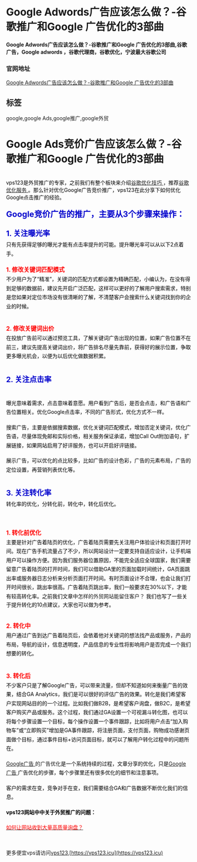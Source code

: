# Google Adwords广告应该怎么做？-谷歌推广和Google 广告优化的3部曲

#### Google Adwords广告应该怎么做？-谷歌推广和Google 广告优化的3部曲,谷歌广告，Google adwords ，谷歌代理商，谷歌优化，宁波最大谷歌公司

### 官网地址

[Google Adwords广告应该怎么做？-谷歌推广和Google 广告优化的3部曲](https://vps123.icu)

## 标签

google,google Ads,google推广,google外贸



<h1>Google Ads竞价广告应该怎么做？-谷歌推广和Google 广告优化的3部曲</h1><div class="d-m"><div class="dm-cet"><div class="b-d-content lh1" itemprop="articleBody"><div><div><picture class="lazy-f p-ritxt" style="height:0px;"><source srcset="https://www.globalsir.com/uploads/5cd96d47337b9745565356.webp" type="image/webp"><hide class="nim scrollLoading" style="width:100%;" alt="" onload="this.style.opacity=1" src="https://www.globalsir.com/uploads/5cd96d47337b9745565356.jpg"><input id="srcw" type="hidden" value="900"> <input id="srch" type="hidden" value="350"></hide></picture></div><div>&nbsp;</div><div><span style="color:rgb(0,0,0);font-size:14px;">vps123是外贸推广的专家，之前我们有整个板块来介绍</span><a class="blue und" href="https://vps123.icu/446.html" target="_blank"><span style="font-size:14px;">谷歌优化技巧 </span></a><span style="color:rgb(0,0,0);font-size:14px;">，推荐</span><a class="blue und" href="https://vps123.icu/378.html" target="_blank"><span style="font-size:14px;">谷歌优化服务 </span></a><span style="color:rgb(0,0,0);font-size:14px;">。那么针对优化Google广告竞价推广，vps123在此分享下如何优化Google点击推广的经验。</span></div><div>&nbsp;</div><div><span style="color:#0000cd;font-size:22px;"><span style="line-height:1.75em;"><strong>Google竞价广告的推广，主要从3个步骤来操作：</strong></span></span></div><div>&nbsp;</div><div><span style="color:#0000cd;font-size:20px;"><span style="line-height:1.75em;"><strong>1. 关注曝光率</strong></span></span></div><div><span style="color:#000000;font-size:14px;"><span style="line-height:1.75em;">只有先获得足够的曝光才能有点击率提升的可能。提升曝光率可以从以下2点着手。</span></span></div><div>&nbsp;</div><div><span style="color:#ff0000;font-size:16px;"><span style="line-height:1.75em;"><strong>1. 修改关键词匹配模式</strong></span></span></div><div><span style="color:#000000;font-size:14px;"><span style="line-height:1.75em;">不少用户为了“精准”，关键词的匹配方式都设置为精确匹配，小编认为，在没有得到足够的数据前，建议先开启广泛匹配，这样可以更好的了解用户搜索需求，特别是您如果对定位市场没有很清晰的了解，不清楚客户会搜索什么关键词找到你的企业的时候。</span></span></div><div>&nbsp;</div><div>&nbsp;</div><div><span style="color:#ff0000;font-size:16px;"><span style="line-height:1.75em;"><strong>2. 修改关键词出价</strong></span></span></div><div><span style="color:#000000;font-size:14px;"><span style="line-height:1.75em;">在投放广告前可以通过预览工具，了解关键词广告出现的位置，如果广告位置不在前三，建议先提高关键词出价，将广告排名尽量先靠前，获得好的展示位置，争取更多曝光机会，以便为以后优化做数据积累。</span></span></div><div>&nbsp;</div><div><div class="conus-btn-f">&nbsp;</div></div><div><span style="color:#0000cd;font-size:20px;"><span style="line-height:1.75em;"><strong>2. 关注点击率</strong></span></span></div><div>&nbsp;</div><div><span style="color:#0000cd;font-size:20px;"><span style="line-height:1.75em;"><strong><picture class="lazy-f p-ritxt" style="height:0px;"><source srcset="https://www.globalsir.com/uploads/5cd96b2fd2121412371235.webp" type="image/webp"><hide class="nim scrollLoading" style="width:100%;" alt="" onload="this.style.opacity=1" src="https://www.globalsir.com/uploads/5cd96b2fd2121412371235.jpg"><input id="srcw" type="hidden" value="1171"> <input id="srch" type="hidden" value="527"></hide></picture></strong></span></span></div><div>&nbsp;</div><div><span style="color:#000000;font-size:14px;"><span style="line-height:1.75em;">曝光意味着需求，点击意味着意愿。用户看到广告后，是否会点击，和广告语和广告位置相关。优化Google点击率，不同的广告形式，优化方式不一样。</span></span></div><div>&nbsp;</div><div><span style="color:#000000;font-size:14px;"><span style="line-height:1.75em;">搜索广告，主要是依据搜索数据，优化关键词匹配模式，增加否定关键词，优化广告语，尽量体现免邮和实际价格，相关服务保证承诺，增加Call Out附加语句，扩展链接，如果网站启用了好评服务，也可以开启好评链接。</span></span></div><div>&nbsp;</div><div><span style="color:#000000;font-size:14px;"><span style="line-height:1.75em;">展示广告，可以优化的点比较多，比如广告的设计色彩，广告的元素布局，广告的定位设置，再营销列表优化等。</span></span></div><div>&nbsp;</div><div>&nbsp;</div><div><span style="color:#0000cd;font-size:20px;"><span style="line-height:1.75em;"><strong>3. 关注转化率</strong></span></span></div><div><span style="color:#000000;font-size:14px;"><span style="line-height:1.75em;">转化率的优化，分转化前，转化中，转化后优化。</span></span></div><div>&nbsp;</div><div><span style="color:#000000;font-size:14px;"><span style="line-height:1.75em;"><picture class="lazy-f p-ritxt" style="height:0px;"><source srcset="https://www.globalsir.com/uploads/5cd96bcae16a6374470944.webp" type="image/webp"><hide class="nim scrollLoading" style="width:100%;" alt="" onload="this.style.opacity=1" src="https://www.globalsir.com/uploads/5cd96bcae16a6374470944.jpg"><input id="srcw" type="hidden" value="878"> <input id="srch" type="hidden" value="411"></hide></picture></span></span></div><div>&nbsp;</div><div>&nbsp;</div><div><span style="color:#ff0000;font-size:16px;"><span style="line-height:1.75em;"><strong>1. 转化前优化</strong></span></span></div><div><span style="color:#000000;font-size:14px;"><span style="line-height:1.75em;">主要是针对广告着陆页的优化，广告着陆页需要先关注用户体验设计和页面打开时间。现在广告手机流量占了不少，所以网站设计一定要支持自适应设计，让手机端用户可以操作方便。因为我们服务器位置原因，不能完全适应全球国家，我们需要留意广告着陆页的打开时间，我们可以借助GA里的页面加载时间统计，GA页面跳出率或服务器日志分析来分析页面打开时间。有时页面设计不合理，也会让我们打开时间很长，跳出率很高。广告着陆页跳出率，我们一般要求在30%以下，才能有较高转化率。之前我们文章中</span></span><span style="font-size:14px;"><span style="line-height:1.75em;">怎样的外贸网站能留住客户？ </span></span><span style="color:rgb(0,0,0);font-size:14px;">我们也写了一些关于提升转化的10点建议，大家也可以做为参考。</span></div><div>&nbsp;</div><div><div class="conus-btn-f">&nbsp;</div></div><div><span style="color:#ff0000;font-size:16px;"><span style="line-height:1.75em;"><strong>2. 转化中</strong></span></span></div><div><span style="color:#000000;font-size:14px;"><span style="line-height:1.75em;">用户通过广告到达广告着陆页后，会依着他对关键词的想法找产品或服务，产品的布局，导航的设计，信息透明度，产品信息的专业性将影响用户是否完成一个我们想要的转化。</span></span></div><div>&nbsp;</div><div>&nbsp;</div><div><span style="color:#ff0000;font-size:16px;"><span style="line-height:1.75em;"><strong>3. 转化后</strong></span></span></div><div><span style="color:#000000;font-size:14px;"><span style="line-height:1.75em;">不少客户只是了解Google广告，可以带来流量，但却不知道如何来衡量广告的效果，结合GA Analytics，我们是可以很好的评估广告的效果。转化是我们希望客户实现网站目的的一个过程。比如我们做B2B，是希望客户询盘，做B2C，是希望客户购买产品或服务。这个过程，我们通过GA设置一个可视漏斗转化图，也可以将每个步骤设置一个目标，每个操作设置一个事件跟踪，比如将用户点击“加入购物车”或“立即购买”增加是GA事件跟踪，将注册页面，支付页面，购物成功感谢页面做个目标，通过事件目标+访问页面目标，就可以了解用户转化过程中的问题所在。</span></span></div><div>&nbsp;</div><div><a class="blue und" href="https://vps123.icu/370.html" target="_blank"><span style="font-size:14px;"><span style="line-height:1.75em;">Google广告 </span></span></a><span style="font-size:14px;"><span style="line-height:1.75em;">的广告优化</span></span><span style="color:#000000;font-size:14px;"><span style="line-height:1.75em;">是一个系统持续的过程，文章分享的优化，只是</span></span><a class="blue und" href="https://vps123.icu/370.html" target="_blank"><span style="font-size:14px;"><span style="line-height:1.75em;">Google广告 </span></span></a><span style="color:#000000;font-size:14px;"><span style="line-height:1.75em;">广告优化的步骤，每个步骤里还有很多优化的细节和注意事项。</span></span></div><div>&nbsp;</div><div><span style="color:#000000;font-size:14px;"><span style="line-height:1.75em;">客户的需求在变，竞争对手在变，我们需要结合GA和广告数据不断优化我们的信息。</span></span></div><div>&nbsp;</div><div><span style="color:rgb(0,0,0);"><span style="line-height:1.75em;"><strong style="font-size:14px;">vps123网站中中关于外贸推广的问题：</strong></span></span></div><p class="p2" style="font-stretch:normal;line-height:normal;margin:0px;" color:="" microsoft="">&nbsp;</p><p class="p2" style="font-stretch:normal;line-height:normal;margin:0px;" color:="" microsoft=""><a class="blue und" href="https://vps123.icu/410.html" target="_blank"><span style="color:rgb(255,0,0);font-size:14px;"><span class="s3" style="-webkit-text-stroke-color:rgb(0, 0, 0);font-kerning:none;line-height:1.75em;">如何让网站收到大量高质量询盘？</span></span></a></p></div><p>&nbsp;</p></div></div></div>

更多便宜vps请访问[vps123](https://vps123.icu),[https://vps123.icu](https://vps123.icu)
